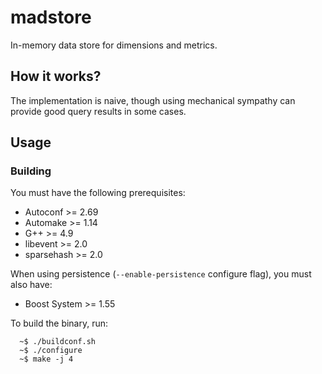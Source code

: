 madstore
=========

In-memory data store for dimensions and metrics.

## How it works?

The implementation is naive, though using mechanical sympathy can provide good query results in some cases.

## Usage

### Building

You must have the following prerequisites:

 * Autoconf >= 2.69
 * Automake >= 1.14
 * G++ >= 4.9
 * libevent >= 2.0
 * sparsehash >= 2.0

When using persistence (`--enable-persistence` configure flag), you must also have:

 * Boost System >= 1.55

To build the binary, run:

      ~$ ./buildconf.sh
      ~$ ./configure
      ~$ make -j 4

